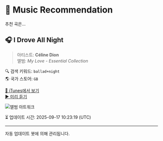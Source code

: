 
# 🎵 Music Recommendation

추천 곡은...

## 🎧 I Drove All Night  
> 아티스트: **Céline Dion**  
> 앨범: _My Love - Essential Collection_  

🔍 검색 키워드: `ballad+night`  
🌎 국가 스토어: `GB`

[🔗 iTunes에서 보기](https://music.apple.com/gb/album/i-drove-all-night/479204871?i=479205069&uo=4)  
[▶️ 미리 듣기](https://audio-ssl.itunes.apple.com/itunes-assets/AudioPreview221/v4/8e/33/20/8e3320bc-cbef-9223-f95f-6d827ead587d/mzaf_9007523844021304041.plus.aac.p.m4a)

![앨범 아트워크](https://is1-ssl.mzstatic.com/image/thumb/Music125/v4/f8/22/71/f82271b5-febd-23c2-8028-040760dda6f8/mzi.actfimaz.jpg/100x100bb.jpg)

⏳ 업데이트 시간: 2025-09-17 10:23:19 (UTC)

---
자동 업데이트 봇에 의해 관리됩니다.

